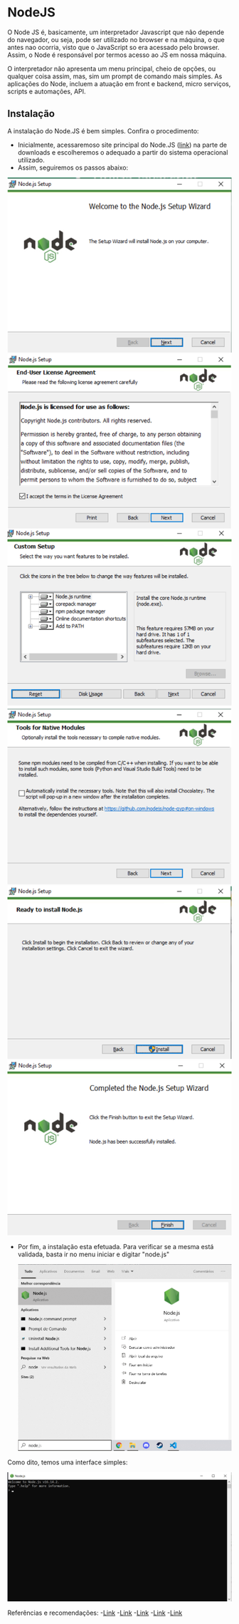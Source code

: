 # NodeJS

O Node JS é, basicamente, um interpretador Javascript que não depende do navegador, ou seja, pode ser utilizado no browser e na máquina, o que antes nao ocorria, visto que o JavaScript so era acessado pelo browser. Assim, o Node é responsável por termos acesso ao JS em nossa máquina.

O interpretador não apresenta um menu principal, cheio de opções, ou qualquer coisa assim, mas, sim um prompt de comando mais simples. As aplicações do Node, incluem a atuação em front e backend, micro serviços, scripts e automações, API.

## Instalação

A instalação do Node.JS é bem simples. Confira o procedimento:

- Inicialmente, acessaremoso site principal do Node.JS ([link](https://nodejs.org/en/download/)) na parte de downloads e escolheremos o adequado a partir do sistema operacional utilizado.
- Assim, seguiremos os passos abaixo:

 ![pic](/media/git/MediaNode/um.png)
 ![pic](/media/git/MediaNode/dois.png)
 ![pic](/media/git/MediaNode/tres.png)
 ![pic](/media/git/MediaNode/quatro.png)
 ![pic](/media/git/MediaNode/cinco.png)
 ![pic](/media/git/MediaNode/seis.png)


- Por fim, a instalação esta efetuada. Para verificar se a mesma está validada, basta ir no menu iniciar e digitar "node.js"

  ![pic](/media/git/MediaNode/sete.png)

Como dito, temos uma interface simples:

  ![pic](/media/git/MediaNode/oito.png)

Referências e recomendações:
-[Link]()
-[Link]()
-[Link]()
-[Link]()
-[Link]()